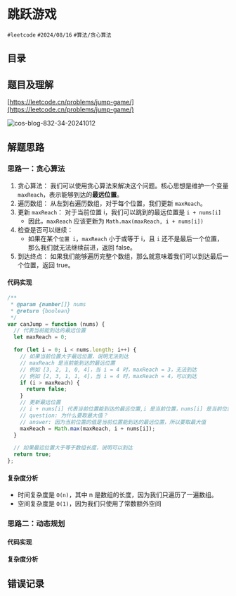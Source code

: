 
# 跳跃游戏


`#leetcode`   `#2024/08/16`  `#算法/贪心算法`  


## 目录
<!-- toc -->
 ## 题目及理解 

[https://leetcode.cn/problems/jump-game/](https://leetcode.cn/problems/jump-game/)

![cos-blog-832-34-20241012](https://blog-1310531898.cos.ap-beijing.myqcloud.com/832-34-20241012/Pasted%20image%2020240816081854.png)

## 解题思路

### 思路一：贪心算法

1. 贪心算法： 我们可以使用贪心算法来解决这个问题。核心思想是维护一个变量 `maxReach`，表示能够到达的**最远位置**。
2. 遍历数组： 从左到右遍历数组，对于每个位置，我们更新 `maxReach`。
3. 更新 `maxReach`： 对于当前位置 i，我们可以跳到的最远位置是 `i + nums[i]`
	- 因此，`maxReach` 应该更新为 `Math.max(maxReach, i + nums[i])` 
4. 检查是否可以继续： 
	- 如果在某个`位置 i`，`maxReach` 小于或等于 i，且 `i` 还不是最后一个位置，那么我们就无法继续前进，返回 false。
5. 到达终点： 如果我们能够遍历完整个数组，那么就意味着我们可以到达最后一个位置，返回 true。

#### 代码实现

```javascript
/**
 * @param {number[]} nums
 * @return {boolean}
 */
var canJump = function (nums) {
  // 代表当前能到达的最远位置
  let maxReach = 0;

  for (let i = 0; i < nums.length; i++) {
    // 如果当前位置大于最远位置，说明无法到达
    // maxReach 是当前能到达的最远位置
    // 例如 [3, 2, 1, 0, 4]，当 i = 4 时，maxReach = 3，无法到达
    // 例如 [2, 3, 1, 1, 4]，当 i = 4 时，maxReach = 4，可以到达
    if (i > maxReach) {
      return false;
    }
    // 更新最远位置
    // i + nums[i] 代表当前位置能到达的最远位置,i 是当前位置，nums[i] 是当前位置的值
    // question: 为什么要取最大值？
    // answer: 因为当前位置的值是当前位置能到达的最远位置，所以要取最大值
    maxReach = Math.max(maxReach, i + nums[i]);
  }

  // 如果最远位置大于等于数组长度，说明可以到达
  return true;
};

```

#### 复杂度分析

- 时间复杂度是 `O(n)`，其中 n 是数组的长度，因为我们只遍历了一遍数组。
- 空间复杂度是 `O(1)`，因为我们只使用了常数额外空间

### 思路二：动态规划

#### 代码实现

#### 复杂度分析

## 错误记录
